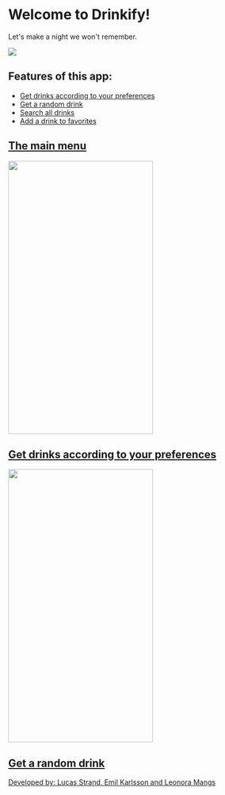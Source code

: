<h1>Welcome to Drinkify!</h1>
<p>Let's make a night we won't remember.</p>
<img src="https://media1.giphy.com/media/cNDlnilnnPjOAIZsxl/giphy.gif"></img>
<h2> Features of this app:</h2>
  <ul>
  <li><a href="#getdrinkspref">Get drinks according to your preferences</a></<li>
    <li><a href="#randomdrink">Get a random drink</<li>
    <li>Search all drinks</<li>
    <li>Add a drink to favorites</li>
  </ul>
  <h2>The main menu</h2>
  <img src="https://i.imgur.com/u8skeRt.png" width="292" height="550">
  <h2 id="getdrinkspref">Get drinks according to your preferences</h2>
  <img src="https://i.imgur.com/FetHdIJ.png" width="292" height="550" float:right>
  <h2 id=randomdrink>Get a random drink</h2>
<p>Developed by: Lucas Strand, Emil Karlsson and Leonora Mangs</p>
